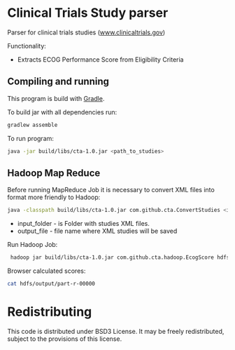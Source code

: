 # Clinical Trials Study parser

Parser for clinical trials studies (www.clinicaltrials.gov)

Functionality:

* Extracts ECOG Performance Score from Eligibility Criteria
 
## Compiling and running

This program is build with [Gradle](https://gradle.org/).

To build jar with all dependencies run:
```sh
gradlew assemble
```

To run program:
```sh
java -jar build/libs/cta-1.0.jar <path_to_studies>
```

## Hadoop Map Reduce

Before running MapReduce Job it is necessary to convert XML files into format more friendly to Hadoop:

```sh
java -classpath build/libs/cta-1.0.jar com.github.cta.ConvertStudies <input_folder> <output_file>
```

* input_folder - is Folder with studies XML files.
* output_file - file name where XML studies will be saved

Run Hadoop Job:

```sh
 hadoop jar build/libs/cta-1.0.jar com.github.cta.hadoop.EcogScore hdfs/input hdfs/output
```

Browser calculated scores:

```sh
cat hdfs/output/part-r-00000
```


# Redistributing

This code is distributed under BSD3 License. It may be freely redistributed, subject to the provisions of this license.